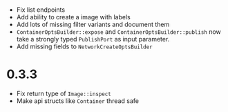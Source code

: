 #
- Fix list endpoints
- Add ability to create a image with labels
- Add lots of missing filter variants and document them
- `ContainerOptsBuilder::expose` and `ContainerOptsBuilder::publish` now take a strongly typed `PublishPort`
  as input parameter.
- Add missing fields to `NetworkCreateOptsBuilder`

# 0.3.3
- Fix return type of `Image::inspect`
- Make api structs like `Container` thread safe
